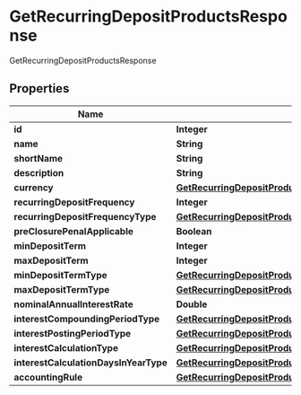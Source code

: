

# GetRecurringDepositProductsResponse

GetRecurringDepositProductsResponse
## Properties

Name | Type | Description | Notes
------------ | ------------- | ------------- | -------------
**id** | **Integer** |  |  [optional]
**name** | **String** |  |  [optional]
**shortName** | **String** |  |  [optional]
**description** | **String** |  |  [optional]
**currency** | [**GetRecurringDepositProductsCurrency**](GetRecurringDepositProductsCurrency.md) |  |  [optional]
**recurringDepositFrequency** | **Integer** |  |  [optional]
**recurringDepositFrequencyType** | [**GetRecurringDepositProductsRecurringDepositFrequencyType**](GetRecurringDepositProductsRecurringDepositFrequencyType.md) |  |  [optional]
**preClosurePenalApplicable** | **Boolean** |  |  [optional]
**minDepositTerm** | **Integer** |  |  [optional]
**maxDepositTerm** | **Integer** |  |  [optional]
**minDepositTermType** | [**GetRecurringDepositProductsMinDepositTermType**](GetRecurringDepositProductsMinDepositTermType.md) |  |  [optional]
**maxDepositTermType** | [**GetRecurringDepositProductsMaxDepositTermType**](GetRecurringDepositProductsMaxDepositTermType.md) |  |  [optional]
**nominalAnnualInterestRate** | **Double** |  |  [optional]
**interestCompoundingPeriodType** | [**GetRecurringDepositProductsInterestCompoundingPeriodType**](GetRecurringDepositProductsInterestCompoundingPeriodType.md) |  |  [optional]
**interestPostingPeriodType** | [**GetRecurringDepositProductsInterestPostingPeriodType**](GetRecurringDepositProductsInterestPostingPeriodType.md) |  |  [optional]
**interestCalculationType** | [**GetRecurringDepositProductsInterestCalculationType**](GetRecurringDepositProductsInterestCalculationType.md) |  |  [optional]
**interestCalculationDaysInYearType** | [**GetRecurringDepositProductsInterestCalculationDaysInYearType**](GetRecurringDepositProductsInterestCalculationDaysInYearType.md) |  |  [optional]
**accountingRule** | [**GetRecurringDepositProductsAccountingRule**](GetRecurringDepositProductsAccountingRule.md) |  |  [optional]



